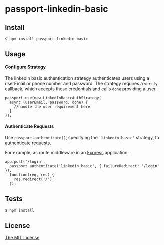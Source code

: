 # passport-linkedin-basic

## Install

    $ npm install passport-linkedin-basic

## Usage

#### Configure Strategy

The linkedin basic authentication strategy authenticates users using a userEmail or phone number and
password.  The strategy requires a `verify` callback, which accepts these
credentials and calls `done` providing a user.

    passport.use(new LinkedInBasicAuthStrategy(
      async (userEmail, password, done) {
        //handle the user requirement here
      }
    ));

#### Authenticate Requests

Use `passport.authenticate()`, specifying the `'linkedin_basic'` strategy, to
authenticate requests.

For example, as route middleware in an [Express](http://expressjs.com/)
application:

    app.post('/login', 
      passport.authenticate('linkedin_basic', { failureRedirect: '/login' }),
      function(req, res) {
        res.redirect('/');
      });


## Tests

    $ npm install

## License

[The MIT License](http://opensource.org/licenses/MIT)

